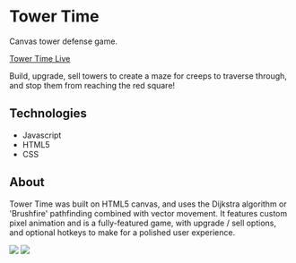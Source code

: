 # Tower Time
Canvas tower defense game.

[Tower Time Live](https://towertime.herokuapp.com/)

Build, upgrade, sell towers to create a maze for creeps to traverse through, and stop them from reaching the red square!

## Technologies

* Javascript
* HTML5
* CSS

## About

Tower Time was built on HTML5 canvas, and uses the Dijkstra algorithm or 'Brushfire' pathfinding combined with vector movement. It features custom pixel animation and is a fully-featured game, with upgrade / sell options, and optional hotkeys to make for a polished user experience.

<img src="https://imgur.com/td8tiXC.png"/>
<img src="https://imgur.com/vlwicHs.png"/>
